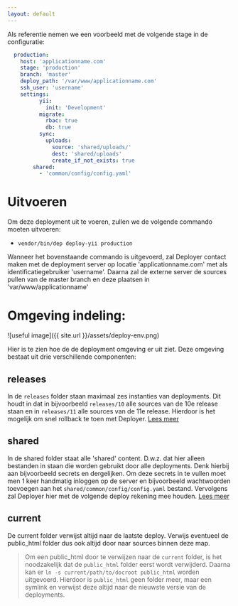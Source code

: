 ```yaml
---
layout: default
---
```


Als referentie nemen we een voorbeeld met de volgende stage in de configuratie:

```yaml
  production:
    host: 'applicationname.com'                   
    stage: 'production'                              
    branch: 'master'                                
    deploy_path: '/var/www/applicationname.com'      
    ssh_user: 'username'
    settings:
          yii:
            init: 'Development'                         
          migrate:
            rbac: true                                  
            db: true                                     
          sync:
            uploads:
              source: 'shared/uploads/'                 
              dest: 'shared/uploads'                    
              create_if_not_exists: true                  
        shared:
          - 'common/config/config.yaml'
```

# Uitvoeren
Om deze deployment uit te voeren, zullen we de volgende commando moeten uitvoeren:

- `vendor/bin/dep deploy-yii production`

Wanneer het bovenstaande commando is uitgevoerd, zal Deployer contact maken met de deployment 
server op locatie 'applicationname.com' met als identificatiegebruiker 'username'. Daarna zal de 
externe server de sources pullen van de master branch en deze plaatsen in 'var/www/applicationname'

# Omgeving indeling:
![useful image]({{ site.url }}/assets/deploy-env.png)

Hier is te zien hoe de de deployment omgeving er uit ziet. Deze omgeving bestaat uit drie 
verschillende componenten:

## releases
In de `releases` folder staan maximaal zes instanties van deployments. Dit houdt in dat in bijvoorbeeld 
`releases/10` alle sources van de 10e release staan en in `releases/11` alle sources van de 11e release. 
Hierdoor is het mogelijk om snel rollback te toen met Deployer. [Lees meer]()

## shared
In de shared folder staat alle 'shared' content. D.w.z. dat hier alleen bestanden in staan 
die worden gebruikt door alle deployments. Denk hierbij aan bijvoorbeeld secrets en dergelijken.
Om deze secrets in te vullen moet men 1 keer handmatig inloggen op de server en bijvoorbeeld 
 wachtwoorden toevoegen aan het `shared/common/config/config.yaml` bestand. Vervolgens zal 
 Deployer hier met de volgende deploy rekening mee houden. [Lees meer]()
 
## current
De current folder verwijst altijd naar de laatste deploy. Verwijs eventueel de public_html 
folder dus ook altijd door naar sources binnen deze map.
 
 > Om een public_html door te verwijzen naar de `current` folder, is het noodzakelijk dat de 
 >`public_html` folder eerst wordt verwijderd. Daarna kan er `ln -s current/path/to/docroot public_html` 
 > worden uitgevoerd. Hierdoor is `public_html` geen folder meer, maar een symlink en verwijst deze 
 > altijd naar de nieuwste versie van de deployments.